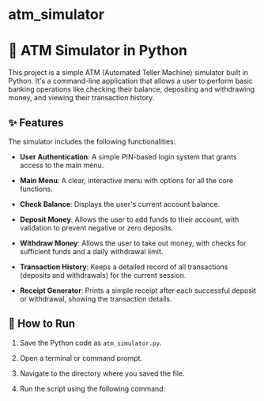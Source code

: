 ﻿# atm_simulator
# 🏧 ATM Simulator in Python

This project is a simple ATM (Automated Teller Machine) simulator built in Python. It's a command-line application that allows a user to perform basic banking operations like checking their balance, depositing and withdrawing money, and viewing their transaction history.

## ✨ Features

The simulator includes the following functionalities:

* **User Authentication**: A simple PIN-based login system that grants access to the main menu.

* **Main Menu**: A clear, interactive menu with options for all the core functions.

* **Check Balance**: Displays the user's current account balance.

* **Deposit Money**: Allows the user to add funds to their account, with validation to prevent negative or zero deposits.

* **Withdraw Money**: Allows the user to take out money, with checks for sufficient funds and a daily withdrawal limit.

* **Transaction History**: Keeps a detailed record of all transactions (deposits and withdrawals) for the current session.

* **Receipt Generator**: Prints a simple receipt after each successful deposit or withdrawal, showing the transaction details.

## 🚀 How to Run

1. Save the Python code as `atm_simulator.py`.

2. Open a terminal or command prompt.

3. Navigate to the directory where you saved the file.

4. Run the script using the following command:
